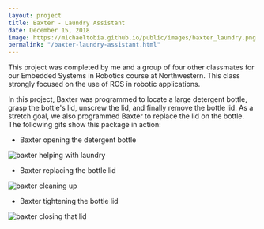 ```yaml
---
layout: project
title: Baxter - Laundry Assistant
date: December 15, 2018
image: https://michaeltobia.github.io/public/images/baxter_laundry.png
permalink: "/baxter-laundry-assistant.html"
---
```


This project was completed by me and a group of four other classmates for our
Embedded Systems in Robotics course at Northwestern. This class strongly focused
on the use of ROS in robotic applications.

In this project, Baxter was programmed to locate a large detergent bottle,
grasp the bottle's lid, unscrew the lid, and finally remove the bottle lid. As
a stretch goal, we also programmed Baxter to replace the lid on the bottle. The
following gifs show this package in action:

* Baxter opening the detergent bottle


![baxter helping with laundry](https://michaeltobia.github.io/public/images/baxter_opening_lid.gif)


* Baxter replacing the bottle lid


![baxter cleaning up](https://michaeltobia.github.io/public/images/baxter_move_to_bottle.gif)


* Baxter tightening the bottle lid


![baxter closing that lid](https://michaeltobia.github.io/public/images/baxter_close_lid.gif)
